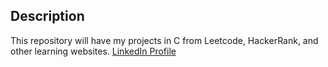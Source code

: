 ## Description
This repository will have my projects in C from Leetcode, HackerRank, and other learning websites.
[LinkedIn Profile](https://www.linkedin.com/in/dineshth/)